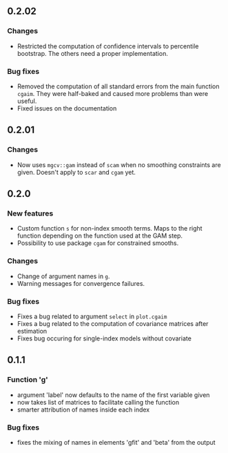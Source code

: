 ## 0.2.02

### Changes
- Restricted the computation of confidence intervals to percentile bootstrap. The others need a proper implementation.

### Bug fixes
- Removed the computation of all standard errors from the main function `cgaim`. They were half-baked and caused more problems than were useful.
- Fixed issues on the documentation

## 0.2.01

### Changes
- Now uses `mgcv::gam` instead of `scam` when no smoothing constraints are given. Doesn't apply to `scar` and `cgam` yet.

## 0.2.0

### New features
- Custom function `s` for non-index smooth terms. Maps to the right function depending on the function used at the GAM step.
- Possibility to use package `cgam` for constrained smooths.

### Changes
- Change of argument names in `g`.
- Warning messages for convergence failures.

### Bug fixes
- Fixes a bug related to argument `select` in `plot.cgaim`
- Fixes a bug related to the computation of covariance matrices after estimation
- Fixes bug occuring for single-index models without covariate

## 0.1.1

### Function 'g'
- argument 'label' now defaults to the name of the first variable given
- now takes list of matrices to facilitate calling the function
- smarter attribution of names inside each index

### Bug fixes
- fixes the mixing of names in elements 'gfit' and 'beta' from the output